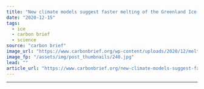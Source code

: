 ```yaml
---
title: "New climate models suggest faster melting of the Greenland Ice Sheet"
date: "2020-12-15"
tags: 
  - ice
  - carbon brief
  - science
source: "carbon brief"
image_url: "https://www.carbonbrief.org/wp-content/uploads/2020/12/melting-ice-in-Greenland-ice-cave-with-blue-water-on-inland-ice-sheet-107x71.jpg"
image_fp: "/assets/img/post_thumbnails/240.jpg"
lead: ""
article_url: "https://www.carbonbrief.org/new-climate-models-suggest-faster-melting-of-the-greenland-ice-sheet"
---
```


---

